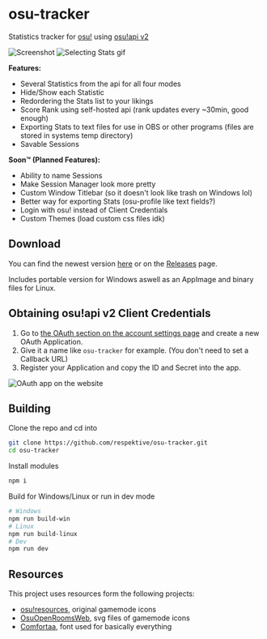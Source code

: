 # osu-tracker

 Statistics tracker for [osu!](https://osu.ppy.sh/) using [osu!api v2](https://osu.ppy.sh/docs/)

 ![Screenshot](https://pek.li/mi7t3o.png) ![Selecting Stats gif](https://pek.li/aywhs8.gif)

 **Features:**

- Several Statistics from the api for all four modes
- Hide/Show each Statistic
- Redordering the Stats list to your likings
- Score Rank using self-hosted api (rank updates every ~30min, good enough)
- Exporting Stats to text files for use in OBS or other programs (files are stored in systems temp directory)
- Savable Sessions

 **Soon™ (Planned Features):**

- Ability to name Sessions
- Make Session Manager look more pretty
- Custom Window Titlebar (so it doesn't look like trash on Windows lol)
- Better way for exporting Stats (osu-profile like text fields?)
- Login with osu! instead of Client Credentials
- Custom Themes (load custom css files idk)

## Download

You can find the newest version [here](https://github.com/respektive/osu-tracker/releases/latest) or on the [Releases](https://github.com/respektive/osu-tracker/releases) page.

Includes portable version for Windows aswell as an AppImage and binary files for Linux.

## Obtaining osu!api v2 Client Credentials

1. Go to [the OAuth section on the account settings page](https://osu.ppy.sh/home/account/edit#oauth) and create a new OAuth Application.  
2. Give it a name like `osu-tracker` for example. (You don't need to set a Callback URL)  
3. Register your Application and copy the ID and Secret into the app.

![OAuth app on the website](https://pek.li/jvrxae.png)

## Building

Clone the repo and cd into

```sh
git clone https://github.com/respektive/osu-tracker.git
cd osu-tracker
```

Install modules

```sh
npm i
```

Build for Windows/Linux or run in dev mode

```sh
# Windows
npm run build-win
# Linux
npm run build-linux
# Dev
npm run dev
```

## Resources

This project uses resources form the following projects:

- [osu!resources](https://github.com/ppy/osu-resources), original gamemode icons
- [OsuOpenRoomsWeb](https://gitlab.com/WebFreak001/osu-open-rooms-web/), svg files of gamemode icons
- [Comfortaa](https://fonts.google.com/specimen/Comfortaa), font used for basically everything
